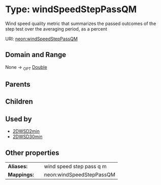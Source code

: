 
# Type: windSpeedStepPassQM


Wind speed quality metric that summarizes the passed outcomes of the step test over the averaging period, as a percent

URI: [neon:windSpeedStepPassQM](https://data.neonscience.org/windSpeedStepPassQM)


## Domain and Range

None ->  <sub>OPT</sub> [Double](types/Double.md)

## Parents


## Children


## Used by

 * [2DWSD2min](2DWSD2min.md)
 * [2DWSD30min](2DWSD30min.md)

## Other properties

|  |  |  |
| --- | --- | --- |
| **Aliases:** | | wind speed step pass q m |
| **Mappings:** | | neon:windSpeedStepPassQM |

